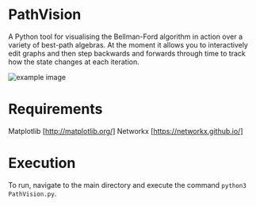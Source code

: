 # PathVision

A Python tool for visualising the Bellman-Ford algorithm in action over a variety of best-path algebras. At the moment it allows you to interactively edit graphs and then step backwards and forwards through time to track how the state changes at each iteration.

![example image](https://raw.githubusercontent.com/MatthewDaggitt/PathVision/master/examples/example_screenshot.png)

# Requirements

Matplotlib [http://matplotlib.org/]
Networkx [https://networkx.github.io/]

# Execution

To run, navigate to the main directory and execute the command `python3 PathVision.py`.